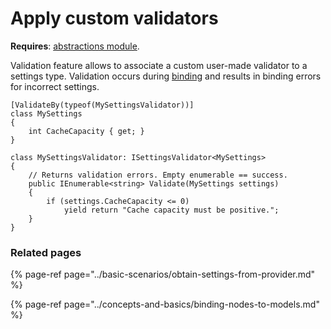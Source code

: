 # Apply custom validators

**Requires**: [abstractions module](../modules/abstractions.md).

Validation feature allows to associate a custom user-made validator to a settings type. Validation occurs during [binding](../concepts-and-basics/binding-nodes-to-models.md) and results in binding errors for incorrect settings.

```text
[ValidateBy(typeof(MySettingsValidator))]
class MySettings
{
    int CacheCapacity { get; }
}
```

```text
class MySettingsValidator: ISettingsValidator<MySettings>
{
    // Returns validation errors. Empty enumerable == success.
    public IEnumerable<string> Validate(MySettings settings)
    {
        if (settings.CacheCapacity <= 0)
            yield return "Cache capacity must be positive.";
    }
}
```

### Related pages

{% page-ref page="../basic-scenarios/obtain-settings-from-provider.md" %}

{% page-ref page="../concepts-and-basics/binding-nodes-to-models.md" %}

